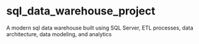 # sql_data_warehouse_project
A modern sql data warehouse built using SQL Server, ETL processes, data architecture, data modeling, and analytics
